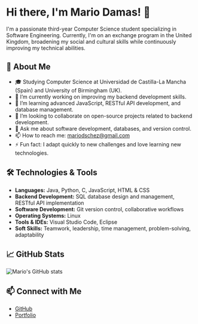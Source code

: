 # Hi there, I'm Mario Damas! 👋

I'm a passionate third-year Computer Science student specializing in Software Engineering. Currently, I'm on an exchange program in the United Kingdom, broadening my social and cultural skills while continuously improving my technical abilities.

## 🚀 About Me

- 🎓 Studying Computer Science at Universidad de Castilla-La Mancha (Spain) and University of Birmingham (UK).
- 🔭 I’m currently working on improving my backend development skills.
- 🌱 I’m learning advanced JavaScript, RESTful API development, and database management.
- 👯 I’m looking to collaborate on open-source projects related to backend development.
- 💬 Ask me about software development, databases, and version control.
- 📫 How to reach me: [mariodschez@gmail.com](mailto:mariodschez@gmail.com)
- ⚡ Fun fact: I adapt quickly to new challenges and love learning new technologies.

## 🛠️ Technologies & Tools

- **Languages:** Java, Python, C, JavaScript, HTML & CSS
- **Backend Development:** SQL database design and management, RESTful API implementation
- **Software Development:** Git version control, collaborative workflows
- **Operating Systems:** Linux
- **Tools & IDEs:** Visual Studio Code, Eclipse
- **Soft Skills:** Teamwork, leadership, time management, problem-solving, adaptability

## 📈 GitHub Stats

![Mario's GitHub stats](https://github-readme-stats.vercel.app/api?username=mariodamas&show_icons=true&theme=radical)

## 📫 Connect with Me

- [GitHub](https://github.com/mariodamas)
- [Portfolio](https://mariodamas.github.io/portfolio_astro/)
